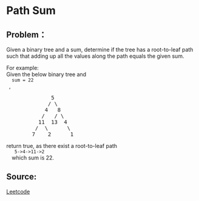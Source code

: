 # Path Sum

## Problem：

<div class="question-content">
 <p>
 </p>
 <p>
  Given a binary tree and a sum, determine if the tree has a root-to-leaf path such that adding up all the values along the path equals the given sum.
 </p>
 For example:
 <br/>
 Given the below binary tree and
 <code>
  sum = 22
 </code>
 ,
 <pre>
              5
             / \
            4   8
           /   / \
          11  13  4
         /  \      \
        7    2      1
</pre>
 <p>
  return true, as there exist a root-to-leaf path
  <code>
   5-&gt;4-&gt;11-&gt;2
  </code>
  which sum is 22.
 </p>
</div>


## Source:
[Leetcode](https://leetcode.com/problems/path-sum/)
